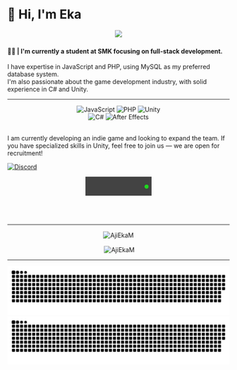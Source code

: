 # 👋 Hi, I'm Eka

<div align="center">
  <img src="excalibur.gif" width="60%" />
</div>

#### 🌌🐾 | I'm currently a student at SMK focusing on full-stack development.  
I have expertise in JavaScript and PHP, using MySQL as my preferred database system.  
I'm also passionate about the game development industry, with solid experience in C# and Unity.

---

<p align="center">
  <img src="https://img.shields.io/badge/JavaScript-F7DF1E?style=for-the-badge&logo=javascript&logoColor=black" alt="JavaScript" />
  <img src="https://img.shields.io/badge/PHP-777BB4?style=for-the-badge&logo=php&logoColor=white" alt="PHP" />
  <img src="https://img.shields.io/badge/Unity-000000?style=for-the-badge&logo=unity&logoColor=white" alt="Unity" />
  <br>
  <img src="https://img.shields.io/badge/C%23-239120?style=for-the-badge&logo=c-sharp&logoColor=white" alt="C#" />
  <img src="https://img.shields.io/badge/After%20Effects-9999FF?style=for-the-badge&logo=adobeaftereffects&logoColor=white" alt="After Effects" />
  <br><br>
  <p>I am currently developing an indie game and looking to expand the team.
If you have specialized skills in Unity, feel free to join us — we are open for recruitment!</p>
  <a href="" target="_blank">
    <img src="https://img.shields.io/discord/your-server-id?label=Join%20GameDev%20Discord&style=for-the-badge&logo=discord" alt="Discord" />
  </a>
</p>
<div align="center"><img src="https://github.com/AjiEkaM/AjiEkaM/blob/main/assets/status%20on.gif" width="150"></div>

<br><br>

---

<div align="center"><p><img align="center" src="https://github-readme-streak-stats.herokuapp.com/?user=Eka-Excalibur&theme=dark" alt="AjiEkaM" /></p></div>
<div align="center"><p>&nbsp;<img align="center" src="https://github-readme-stats.vercel.app/api?username=Eka-Excalibur&show_icons=true&locale=en&theme=dark" alt="AjiEkaM" /></p></div>

---

<div align="center">

![GitHub Snake Contribution](https://raw.githubusercontent.com/MayMeow/MayMeow/output/github-contribution-grid-snake-dark.svg#gh-dark-mode-only)
![GitHub Snake Contribution](https://raw.githubusercontent.com/MayMeow/MayMeow/output/github-contribution-grid-snake.svg#gh-light-mode-only)

</div>
